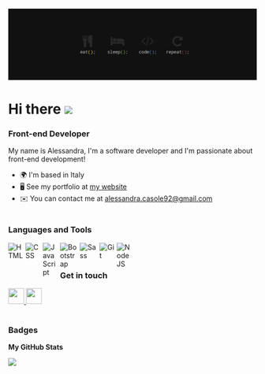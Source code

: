 ![](https://github.com/alessandra-casole/alessandra-casole/blob/main/banner.png)

# Hi there <img src="https://user-images.githubusercontent.com/18350557/176309783-0785949b-9127-417c-8b55-ab5a4333674e.gif" width="35">
### Front-end Developer

<p> My name is Alessandra, I'm a software developer and I'm passionate about front-end development!</p>

* 🌍  I'm based in Italy
* 🖥️  See my portfolio at [my website](http://alessandracasole-dev.com)
* ✉️  You can contact me at [alessandra.casole92@gmail.com](mailto:alessandra.casole92@gmail.com)

#

### Languages and Tools

<img align="left" alt="HTML" width="30" style="margin-right:5px;" src="https://raw.githubusercontent.com/danielcranney/readme-generator/main/public/icons/skills/html5-colored.svg" />
<img align="left" alt="CSS" width="30" style="margin-right:5px;" src="https://raw.githubusercontent.com/danielcranney/readme-generator/main/public/icons/skills/css3-colored.svg" />
<img align="left" alt="JavaScript" width="30" style="margin-right:5px;" src="https://raw.githubusercontent.com/danielcranney/readme-generator/main/public/icons/skills/javascript-colored.svg" />
<img align="left" alt="Bootstrap" width="35" style="margin-right:5px;" src="https://raw.githubusercontent.com/danielcranney/readme-generator/main/public/icons/skills/bootstrap-colored.svg"> 
<img align="left" alt="Sass" width="35" style="margin-right:5px;" src="https://raw.githubusercontent.com/danielcranney/readme-generator/main/public/icons/skills/sass-colored.svg">
<img align="left" alt="Git" width="30" style="margin-right:5px;" src="https://raw.githubusercontent.com/danielcranney/readme-generator/main/public/icons/skills/git-colored.svg" />
<img align="left" alt="NodeJS" width="30" style="margin-right:5px;" src="https://raw.githubusercontent.com/danielcranney/readme-generator/main/public/icons/skills/nodejs-colored.svg" />

<br>

#

### Get in touch

<p align="left"> <a href="https://www.github.com/alessandra-casole" target="_blank" rel="noreferrer"> <picture> <source media="(prefers-color-scheme: dark)" srcset="https://raw.githubusercontent.com/danielcranney/readme-generator/main/public/icons/socials/github-dark.svg" /> <source media="(prefers-color-scheme: light)" srcset="https://raw.githubusercontent.com/danielcranney/readme-generator/main/public/icons/socials/github.svg" /> <img src="https://raw.githubusercontent.com/danielcranney/readme-generator/main/public/icons/socials/github.svg" width="32" height="32" /> </picture> </a> <a href="https://www.linkedin.com/in/alessandracasole" target="_blank" rel="noreferrer"> <picture> <source media="(prefers-color-scheme: dark)" srcset="https://raw.githubusercontent.com/danielcranney/readme-generator/main/public/icons/socials/linkedin-dark.svg" /> <source media="(prefers-color-scheme: light)" srcset="https://raw.githubusercontent.com/danielcranney/readme-generator/main/public/icons/socials/linkedin.svg" /> <img src="https://raw.githubusercontent.com/danielcranney/readme-generator/main/public/icons/socials/linkedin.svg" width="32" height="32" /> </picture> </a></p>

#

### Badges

<b>My GitHub Stats</b>

<a href="http://www.github.com/alessandra-casole"><img src="https://github-readme-streak-stats.herokuapp.com/?user=alessandra-casole&stroke=ffffff&background=1c1917&ring=0891b2&fire=0891b2&currStreakNum=ffffff&currStreakLabel=0891b2&sideNums=ffffff&sideLabels=ffffff&dates=ffffff&hide_border=true" /></a>





